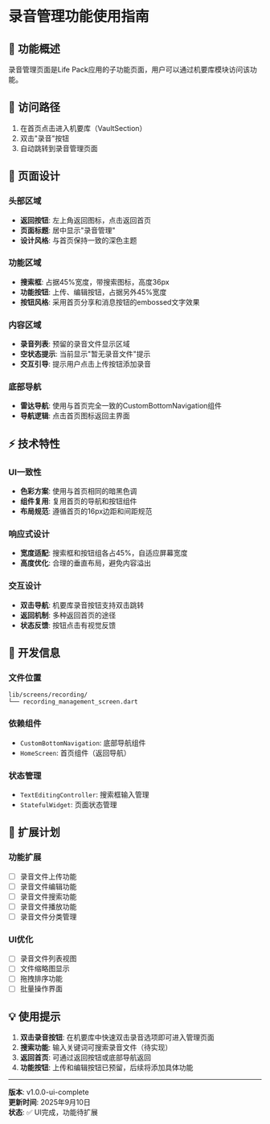 # 录音管理功能使用指南

## 📱 功能概述
录音管理页面是Life Pack应用的子功能页面，用户可以通过机要库模块访问该功能。

## 🎯 访问路径
1. 在首页点击进入机要库（VaultSection）
2. 双击"录音"按钮
3. 自动跳转到录音管理页面

## 🎨 页面设计

### 头部区域
- **返回按钮**: 左上角返回图标，点击返回首页
- **页面标题**: 居中显示"录音管理"
- **设计风格**: 与首页保持一致的深色主题

### 功能区域
- **搜索框**: 占据45%宽度，带搜索图标，高度36px
- **功能按钮**: 上传、编辑按钮，占据另外45%宽度
- **按钮风格**: 采用首页分享和消息按钮的embossed文字效果

### 内容区域
- **录音列表**: 预留的录音文件显示区域
- **空状态提示**: 当前显示"暂无录音文件"提示
- **交互引导**: 提示用户点击上传按钮添加录音

### 底部导航
- **雷达导航**: 使用与首页完全一致的CustomBottomNavigation组件
- **导航逻辑**: 点击首页图标返回主界面

## ⚡ 技术特性

### UI一致性
- **色彩方案**: 使用与首页相同的暗黑色调
- **组件复用**: 复用首页的导航和按钮组件
- **布局规范**: 遵循首页的16px边距和间距规范

### 响应式设计
- **宽度适配**: 搜索框和按钮组各占45%，自适应屏幕宽度
- **高度优化**: 合理的垂直布局，避免内容溢出

### 交互设计
- **双击导航**: 机要库录音按钮支持双击跳转
- **返回机制**: 多种返回首页的途径
- **状态反馈**: 按钮点击有视觉反馈

## 🔧 开发信息

### 文件位置
```
lib/screens/recording/
└── recording_management_screen.dart
```

### 依赖组件
- `CustomBottomNavigation`: 底部导航组件
- `HomeScreen`: 首页组件（返回导航）

### 状态管理
- `TextEditingController`: 搜索框输入管理
- `StatefulWidget`: 页面状态管理

## 🚀 扩展计划

### 功能扩展
- [ ] 录音文件上传功能
- [ ] 录音文件编辑功能  
- [ ] 录音文件搜索功能
- [ ] 录音文件播放功能
- [ ] 录音文件分类管理

### UI优化
- [ ] 录音文件列表视图
- [ ] 文件缩略图显示
- [ ] 拖拽排序功能
- [ ] 批量操作界面

## 💡 使用提示

1. **双击录音按钮**: 在机要库中快速双击录音选项即可进入管理页面
2. **搜索功能**: 输入关键词可搜索录音文件（待实现）
3. **返回首页**: 可通过返回按钮或底部导航返回
4. **功能按钮**: 上传和编辑按钮已预留，后续将添加具体功能

---

**版本**: v1.0.0-ui-complete  
**更新时间**: 2025年9月10日  
**状态**: ✅ UI完成，功能待扩展
